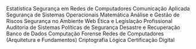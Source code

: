 Estatística
Segurança em Redes de Computadores
Comunicação Aplicada
Segurança de Sistemas Operacionais
Matemática
Análise e Gestão de Riscos
Segurança no Ambiente Web
Ética e Legislação Profissional
Auditoria de Sistemas
Políticas de Segurança
Desastre e Recuperação
Banco de Dados
Computação Forense
Redes de Computadores (Arquitetura e Fundamentos)
Criptografia
Lógica
Certificação Digital 
